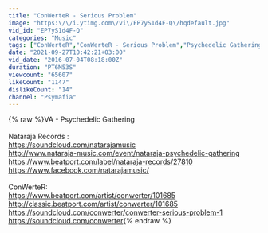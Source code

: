 ```yaml
---
title: "ConWerteR - Serious Problem"
image: "https:\/\/i.ytimg.com\/vi\/EP7yS1d4F-Q\/hqdefault.jpg"
vid_id: "EP7yS1d4F-Q"
categories: "Music"
tags: ["ConWerteR","ConWerteR - Serious Problem","Psychedelic Gathering"]
date: "2021-09-27T10:42:21+03:00"
vid_date: "2016-07-04T08:18:00Z"
duration: "PT6M53S"
viewcount: "65607"
likeCount: "1147"
dislikeCount: "14"
channel: "Psymafia"
---
```

{% raw %}VA - Psychedelic Gathering <br /><br />Nataraja Records :<br /><a rel="nofollow" target="blank" href="https://soundcloud.com/natarajamusic">https://soundcloud.com/natarajamusic</a><br /><a rel="nofollow" target="blank" href="http://www.nataraja-music.com/event/nataraja-psychedelic-gathering">http://www.nataraja-music.com/event/nataraja-psychedelic-gathering</a><br /><a rel="nofollow" target="blank" href="https://www.beatport.com/label/nataraja-records/27810">https://www.beatport.com/label/nataraja-records/27810</a><br /><a rel="nofollow" target="blank" href="https://www.facebook.com/natarajamusic/">https://www.facebook.com/natarajamusic/</a><br /><br />ConWerteR:<br /><a rel="nofollow" target="blank" href="https://www.beatport.com/artist/conwerter/101685">https://www.beatport.com/artist/conwerter/101685</a><br /><a rel="nofollow" target="blank" href="http://classic.beatport.com/artist/conwerter/101685">http://classic.beatport.com/artist/conwerter/101685</a><br /><a rel="nofollow" target="blank" href="https://soundcloud.com/conwerter/conwerter-serious-problem-1">https://soundcloud.com/conwerter/conwerter-serious-problem-1</a><br /><a rel="nofollow" target="blank" href="https://soundcloud.com/conwerter">https://soundcloud.com/conwerter</a>{% endraw %}
